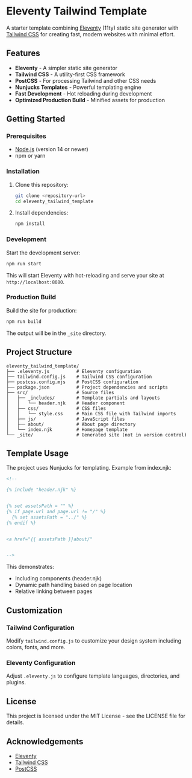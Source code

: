 # Eleventy Tailwind Template

A starter template combining [Eleventy](https://www.11ty.dev/) (11ty) static site generator with [Tailwind CSS](https://tailwindcss.com/) for creating fast, modern websites with minimal effort.

## Features

- **Eleventy** - A simpler static site generator
- **Tailwind CSS** - A utility-first CSS framework
- **PostCSS** - For processing Tailwind and other CSS needs
- **Nunjucks Templates** - Powerful templating engine
- **Fast Development** - Hot reloading during development
- **Optimized Production Build** - Minified assets for production

## Getting Started

### Prerequisites

- [Node.js](https://nodejs.org/) (version 14 or newer)
- npm or yarn

### Installation

1. Clone this repository:
   ```bash
   git clone <repository-url>
   cd eleventy_tailwind_template
   ```

2. Install dependencies:
   ```bash
   npm install
   ```

### Development

Start the development server:

```bash
npm run start
```

This will start Eleventy with hot-reloading and serve your site at `http://localhost:8080`.

### Production Build

Build the site for production:

```bash
npm run build
```

The output will be in the `_site` directory.

## Project Structure

```
eleventy_tailwind_template/
├── .eleventy.js          # Eleventy configuration
├── tailwind.config.js    # Tailwind CSS configuration
├── postcss.config.mjs    # PostCSS configuration
├── package.json          # Project dependencies and scripts
├── src/                  # Source files
│   ├── _includes/        # Template partials and layouts
│   │   └── header.njk    # Header component
│   ├── css/              # CSS files
│   │   └── style.css     # Main CSS file with Tailwind imports
│   ├── js/               # JavaScript files
│   ├── about/            # About page directory
│   └── index.njk         # Homepage template
└── _site/                # Generated site (not in version control)
```

## Template Usage

The project uses Nunjucks for templating. Example from index.njk:

```html
<!--

{% include "header.njk" %}


{% set assetsPath = "" %}
{% if page.url and page.url != "/" %}
  {% set assetsPath = "../" %}
{% endif %} 


<a href="{{ assetsPath }}about/" 


-->
```

This demonstrates:
- Including components (header.njk)
- Dynamic path handling based on page location
- Relative linking between pages

## Customization

### Tailwind Configuration

Modify `tailwind.config.js` to customize your design system including colors, fonts, and more.

### Eleventy Configuration

Adjust `.eleventy.js` to configure template languages, directories, and plugins.

## License

This project is licensed under the MIT License - see the LICENSE file for details.

## Acknowledgements

- [Eleventy](https://www.11ty.dev/)
- [Tailwind CSS](https://tailwindcss.com/)
- [PostCSS](https://postcss.org/)